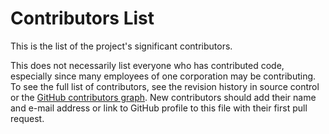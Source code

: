 # Contributors List

This is the list of the project's significant contributors.

This does not necessarily list everyone who has contributed code, especially
since many employees of one corporation may be contributing. To see the full
list of contributors, see the revision history in source control or the [GitHub
contributors
graph](https://github.com/Ed-Fi-Exchange-OSS/Ed-Fi-AlmaAPI-to-Ed-FiAPI-ConsoleApp/graphs/contributors).
New contributors should add their name and e-mail address or link to GitHub
profile to this file with their first pull request.
